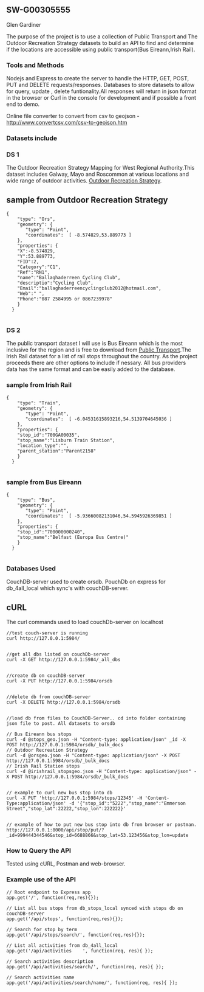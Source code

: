 

## SW-G00305555


Glen Gardiner 

The purpose of the project is to use a collection of Public Transport and The Outdoor Recreation Strategy datasets to build an API to find and determine if the locations are accessible using public transport(Bus Eireann,Irish Rail).

### Tools and Methods

Nodejs and Express to create the server to handle the HTTP, GET, POST, PUT and DELETE requests/responses.
Databases to store datasets to allow for query, update , delete funtionality.All responses will return in json format in the browser or Curl in the console for development and if possible a front end to demo. 

Online file converter to convert from csv to geojson - http://www.convertcsv.com/csv-to-geojson.htm


### Datasets include

### DS 1
The Outdoor Recreation Strategy Mapping for West Regional Authority.This dataset includes Galway, Mayo and Roscommon at various locations and wide range of outdoor activities. 
[Outdoor Recreation Strategy](https://data.gov.ie/dataset/outdoor-recreation-strategy).

## sample from Outdoor Recreation Strategy

```
{
    "type": "Ors",
    "geometry": {
       "type": "Point",
       "coordinates":  [ -8.574829,53.889773 ]
    },
    "properties": {
    "X":-8.574829,
    "Y":53.889773,
    "FID":2,
    "Category":"C1",
    "Ref":"RN1",
    "name":"Ballaghaderreen Cycling Club",
    "descriptio":"Cycling Club",
    "Email":"ballaghaderreencyclingclub2012@hotmail.com",
    "Web":" ",
    "Phone":"087 2584995 or 0867239978"
    }
  }


```
 


### DS 2
The public transport dataset I will use is Bus Eireann which is the most inclusive for the region and is free to download from [Public Transport](http://www.transportforireland.ie/transitData/PT_Data.html).The Irish Rail dataset for a list of rail stops throughout the country. As the project proceeds there are other options to include if nessary. All bus providers data has the same format and can be easily added to the database.  
### sample from Irish Rail
```
{
    "type": "Train",
    "geometry": {
       "type": "Point",
       "coordinates":  [ -6.04531615893216,54.5139704645036 ]
    },
    "properties": {
    "stop_id":"700GA00035",
    "stop_name":"Lisburn Train Station",
    "location_type":"",
    "parent_station":"Parent2158"
    }
  }
  
```
### sample from Bus Eireann 
```
{
    "type": "Bus",
    "geometry": {
       "type": "Point",
       "coordinates":  [ -5.93660082131046,54.5945926369851 ]
    },
    "properties": {
    "stop_id":"700000000240",
    "stop_name":"Belfast (Europa Bus Centre)"
    }
  }
  
```




### Databases Used

CouchDB-server used to create orsdb.
PouchDb on express for db_4all_local which sync's with couchDB-server.


## cURL

The curl commands used to load couchDb-server on localhost
```
//test couch-server is running
curl http://127.0.0.1:5984/

```

```

//get all dbs listed on couchDb-server
curl -X GET http://127.0.0.1:5984/_all_dbs

```

```

//create db on couchDB-server
curl -X PUT http://127.0.0.1:5984/orsdb

```

```

//delete db from couchDB-server
curl -X DELETE http://127.0.0.1:5984/orsdb

```

```

//load db from files to CouchDB-Server.. cd into folder containing json file to post. All datasets to orsdb

// Bus Eireann bus stops
curl -d @stops_geo.json -H "Content-type: application/json" _id -X POST http://127.0.0.1:5984/orsdb/_bulk_docs
// Outdoor Recreation Strategy
curl -d @orsgeo.json -H "Content-type: application/json" -X POST http://127.0.0.1:5984/orsdb/_bulk_docs
// Irish Rail Station stops
curl -d @irishrail_stopsgeo.json -H "Content-type: application/json" -X POST http://127.0.0.1:5984/orsdb/_bulk_docs


```


```
// example to curl new bus stop into db 
curl -X PUT 'http://127.0.0.1:5984/stops/12345' -H 'Content-Type:application/json' -d '{"stop_id":"5222","stop_name":"Emmerson Street","stop_lat":22222,"stop_lon":222222}'


```

```
// example of how to put new bus stop into db from browser or postman.
http://127.0.0.1:8000/api/stop/put/?_id=999444344546&stop_id=6688866&stop_lat=53.123456&stop_lon=update

```






### How to Query the API

Tested using cURL, Postman and web-browser.



### Example use of the API

```
// Root endpoint to Express app
app.get('/', function(req,res){});

```

```
// List all bus stops from db_stops_local synced with stops db on couchDB-server
app.get('/api/stops', function(req,res){});

```

```
// Search for stop by term
app.get('/api/stops/search/', function(req,res){});

```



```
// List all activities from db_4all_local
app.get('/api/activities	', function(req, res){ });

```


```
// Search activities description
app.get('/api/activities/search/', function(req, res){ });

```


```
// Search activities name
app.get('/api/activities/search/name/', function(req, res){ });

```





